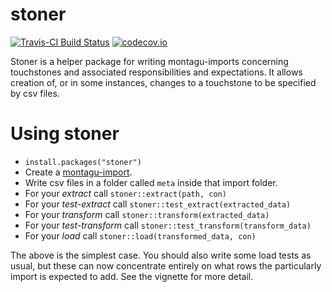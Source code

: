 # stoner

[![Travis-CI Build Status](https://travis-ci.org/vimc/stoner.svg?branch=master)](https://travis-ci.org/vimc/stoner)
[![codecov.io](https://codecov.io/github/vimc/stoner/coverage.svg?branch=master)](https://codecov.io/github/vimc/stoner?branch=master)

Stoner is a helper package for writing montagu-imports concerning touchstones and associated responsibilities and 
expectations. It allows creation of, or in some instances, changes to a touchstone to be specified by csv files.

# Using stoner

* `install.packages("stoner")`
* Create a [montagu-import](https://github.com/vimc/montagu-imports).
* Write csv files in a folder called `meta` inside that import folder.
* For your *extract* call `stoner::extract(path, con)`
* For your *test-extract* call `stoner::test_extract(extracted_data)`
* For your *transform* call `stoner::transform(extracted_data)`
* For your *test-transform* call `stoner::test_transform(transform_data)`
* For your *load* call `stoner::load(transformed_data, con)`

The above is the simplest case. You should also write some load tests as usual,
but these can now concentrate entirely on what rows the particularly import is
expected to add. See the vignette for more detail.



